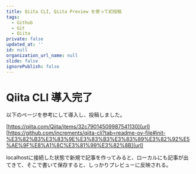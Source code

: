 ```yaml
---
title: Qiita CLI, Qiita Preview を使って初投稿
tags:
  - Github
  - Git
  - Qiita
private: false
updated_at: ''
id: null
organization_url_name: null
slide: false
ignorePublish: false
---
```

# Qiita CLI 導入完了
以下のページを参考にして導入し、投稿しました。

[https://qiita.com/Qiita/items/32c79014509987541130](url)
[https://github.com/increments/qiita-cli?tab=readme-ov-file#init-%E3%82%B3%E3%83%9E%E3%83%B3%E3%83%89%E3%82%92%E5%AE%9F%E8%A1%8C%E3%81%99%E3%82%8B](url)

localhostに接続した状態で新規で記事を作ってみると、ローカルにも記事が出てきて、そこで書いて保存すると、しっかりプレビューに反映される。

